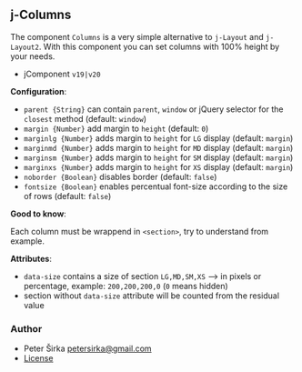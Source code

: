 ## j-Columns

The component `Columns` is a very simple alternative to `j-Layout` and `j-Layout2`. With this component you can set columns with 100% height by your needs.

- jComponent `v19|v20`

__Configuration__:

- `parent {String}` can contain `parent`, `window` or jQuery selector for the `closest` method (default: `window`)
- `margin {Number}` add margin to `height` (default: `0`)
- `marginlg {Number}` adds margin to `height` for `LG` display (default: `margin`)
- `marginmd {Number}` adds margin to `height` for `MD` display (default: `margin`)
- `marginsm {Number}` adds margin to `height` for `SM` display (default: `margin`)
- `marginxs {Number}` adds margin to `height` for `XS` display (default: `margin`)
- `noborder {Boolean}` disables border (default: `false`)
- `fontsize {Boolean}` enables percentual font-size according to the size of rows (default: `false`)

__Good to know__:

Each column must be wrappend in `<section>`, try to understand from example.

__Attributes__:

- `data-size` contains a size of section `LG,MD,SM,XS` --> in pixels or percentage, example: `200,200,200,0` (`0` means hidden)
- section without `data-size` attribute will be counted from the residual value

### Author

- Peter Širka <petersirka@gmail.com>
- [License](https://www.totaljs.com/license/)